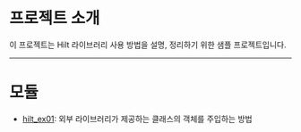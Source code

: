 # 프로젝트 소개

이 프로젝트는 Hilt 라이브러리 사용 방법을 설명, 정리하기 위한 샘플 프로젝트입니다.

---

# 모듈

* [hilt_ex01](./hilt_ex01/readme.md): 외부 라이브러리가 제공하는 클래스의 객체를 주입하는 방법